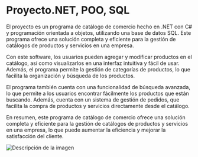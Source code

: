 <h1>Proyecto.NET, POO, SQL</h1>


<p>El proyecto es un programa de catálogo de comercio hecho en .NET con C# y programación orientada a objetos, utilizando una base de datos SQL. Este programa ofrece una solución completa y eficiente para la gestión de catálogos de productos y servicios en una empresa.

Con este software, los usuarios pueden agregar y modificar productos en el catálogo, así como visualizarlos en una interfaz intuitiva y fácil de usar. Además, el programa permite la gestión de categorías de productos, lo que facilita la organización y búsqueda de los productos.

El programa también cuenta con una funcionalidad de búsqueda avanzada, lo que permite a los usuarios encontrar fácilmente los productos que están buscando. Además, cuenta con un sistema de gestión de pedidos, que facilita la compra de productos y servicios directamente desde el catálogo.

En resumen, este programa de catálogo de comercio ofrece una solución completa y eficiente para la gestión de catálogos de productos y servicios en una empresa, lo que puede aumentar la eficiencia y mejorar la satisfacción del cliente.</p>

<img src="https://media.licdn.com/dms/image/D5622AQH1lt8Z4VMeVg/feedshare-shrink_2048_1536/0/1680572619580?e=1683763200&v=beta&t=CkpK5zn9y2NAoJuNvSzZjcHDyDTn3-xKzpEqveP_DSE" alt="Descripción de la imagen">
